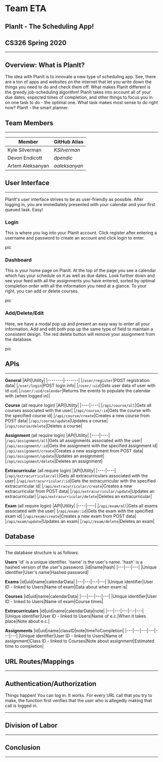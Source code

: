 # Team ETA #

## PlanIt - The Scheduling App! ##
## CS326 Spring 2020 ##
------

## Overview: What is PlanIt? ##
The idea with PlanIt is to innovate a new type of scheduling app. See, there are a ton of apps and websites on the internet that let you write down the things you need to do and check them off. What makes PlanIt different is the greedy job-scheduling algorithm! PlanIt takes into account all of your due dates, expected times of completion, and other things to focus you in on one task to do - the optimal one. What task makes most sense to do right now? PlanIt - the smart planner.

## Team Members ##
___
|Member|GitHub Alias|
|------|------------|
|Kyle Silverman|*KSilverman*|
|Devon Endicott|*dpendic*|
|Artem Aleksanyan|*aaleksanyan*|

## User Interface ##
___
PlanIt's user interface strives to be as user-friendly as possible. After logging in, you are immediately presented with your calendar and your first queued task. Easy!

### Login ###
This is where you log into your PlanIt account. Click register after entering a username and password to create an account and click login to enter.

pic

### Dashboard ###
This is your home page on PlanIt. At the top of the page you see a calendar which has your schedule on it as well as due dates. Look further down and see your feed with all the assignments you have entered, sorted by optimal completion order with all the information you need at a glance. To your right, you can add or delete courses.

pic

### Add/Delete/Edit ###
Here, we have a modal pop up and present an easy way to enter all your information. Add and edit both pop up the same type of field to maintain a consistent design. The red delete button will remove your assignment from the database.

pic

## APIs ##
___
**General**
|API|Utility|
|--------|-------|
|`/user/register`|POST registration data|
|`/user/login`|POST login info|
|`/user/:uid`|Gets user data of user with id `uid`|
|`/user/:uid/calendar`|Returns the events to populate the calendar with (when logged in)|

**Course** (all require login)
|API|Utility|
|----|----|
|`/api/course/all`|Gets all courses associated with the user|
|`/api/course/:id`|Gets the course with the specified course id|
|`/api/course/create`|Creates a new course from POST data|
|`/api/course/update`|Updates a course|
|`/api/course/delete`|Deletes a course|

**Assignment** (all require login)
|API|Utility|
|----|----|
|`/api/assignment/all`|Gets all assignments associated with the user|
|`/api/assignment/:id`|Gets the assignment with the specified assignment id|
|`/api/assignment/create`|Creates a new assignment from POST data|
|`/api/assignment/update`|Updates an assignment|
|`/api/assignment/delete`|Deletes an assignment|

**Extracurricular** (all require login)
|API|Utility|
|----|----|
|`/api/extracurricular/all`|Gets all extracurriculars associated with the user|
|`/api/extracurricular/:id`|Gets the extracurricular with the specified extracurricular id|
|`/api/extracurricular/create`|Creates a new extracurricular from POST data|
|`/api/extracurricular/update`|Updates an extracurricular|
|`/api/extracurricular/delete`|Deletes an extracurricular|

**Exam** (all require login)
|API|Utility|
|----|----|
|`/api/exam/all`|Gets all exams associated with the user|
|`/api/exam/:id`|Gets the exam with the specified exam id|
|`/api/exam/create`|Creates a new exam from POST data|
|`/api/exam/update`|Updates an exam|
|`/api//exam/delete`|Deletes an exam|

## Database ##
___
The database structure is as follows:

**Users**
'id' is a unique identifier. 'name' is the user's name. 'hash' is a hashed version of the user's password.
|id|name|hash|
|---|---|---|
|Unique identifier|User's name|Hashed password|

**Exams**
|id|uid|name|calendarData|
|---|---|---|---|
|Unique identifier|User ID - linked to Users|Name of exam|Data about when exam is|

**Courses**
|id|uid|name|calendarData|
|---|---|---|---|
|Unique identifier|User ID - linked to Users|Name of exam|Course times|

**Extracurriculars**
|id|uid|name|calendarData|note|
|---|---|---|---|---|
|Unique identifier|User ID - linked to Users|Name of e.c.|When it takes place|Note about e.c.|

**Assignments**
|id|uid|name|classID|note|timeToCompletion|
|---|---|---|---|---|---|
|Unique identifier|User ID - linked to Users|Name of assignment|Class ID - linked to Courses|Note about assignment|Estimated time to completion|

## URL Routes/Mappings ##
___
## Authentication/Authorization ##

Things happen! You can log in. It works. For every URL call that you try to make, the function first verifies that the user who is allegedly making that call is logged in.
___
## Division of Labor ##
___
## Conclusion ##
___
